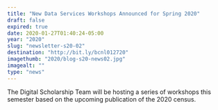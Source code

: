 ```yaml
---
title: "New Data Services Workshops Announced for Spring 2020"
draft: false
expired: true
date: 2020-01-27T01:40:24-05:00
year: "2020"
slug: "newsletter-s20-02"
destination: "http://bit.ly/bcnl012720"
imagethumb: "2020/blog-s20-news02.jpg"
imagealt: ""
type: "news"
---
```


The Digital Scholarship Team will be hosting a series of workshops this semester based on the upcoming publication of the 2020 census. 
